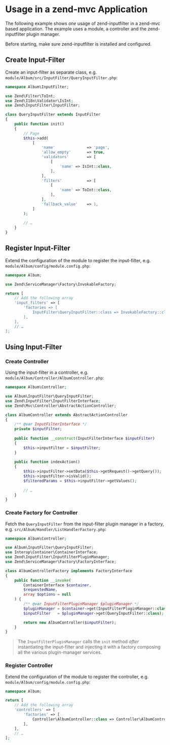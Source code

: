 # Usage in a zend-mvc Application

The following example shows _one_ usage of zend-inputfilter in a zend-mvc
based application. The example uses a module, a controller and the
zend-inputfilter plugin manager.

Before starting, make sure zend-inputfilter is installed and configured.

## Create Input-Filter

Create an input-filter as separate class, e.g.
`module/Album/src/InputFilter/QueryInputFilter.php`:

```php
namespace Album\InputFilter;

use Zend\Filter\ToInt;
use Zend\I18n\Validator\IsInt;
use Zend\InputFilter\InputFilter;

class QueryInputFilter extends InputFilter
{
    public function init()
    {
        // Page
        $this->add(
            [
                'name'              => 'page',
                'allow_empty'       => true,
                'validators'        => [
                    [
                        'name' => IsInt::class,                        
                    ],                    
                ],
                'filters'           => [
                    [
                        'name' => ToInt::class,
                    ],
                ],
                'fallback_value'    => 1,
            ]
        );
    
        // …
    }
}
```

## Register Input-Filter

Extend the configuration of the module to register the input-filter,
e.g. `module/Album/config/module.config.php`:

```php
namespace Album;

use Zend\ServiceManager\Factory\InvokableFactory;

return [
    // Add the following array
    'input_filters' => [
        'factories => [
            InputFilter\QueryInputFilter::class => InvokableFactory::class,
        ],
    ],
    // …
];
```

## Using Input-Filter

### Create Controller

Using the input-filter in a controller, e.g.
`module/Album/Controller/AlbumController.php`:

```php
namespace Album\Controller;

use Album\InputFilter\QueryInputFilter;
use Zend\InputFilter\InputFilterInterface;
use Zend\Mvc\Controller\AbstractActionController;

class AlbumController extends AbstractActionController
{
    /** @var InputFilterInterface */
    private $inputFilter;
    
    public function __construct(InputFilterInterface $inputFilter)
    {
        $this->inputFilter = $inputFilter;        
    }
    
    public function indexAction()
    {
        $this->inputFilter->setData($this->getRequest()->getQuery());
        $this->inputFilter->isValid();
        $filteredParams = $this->inputFilter->getValues();
        
        // …
    }
}
```

### Create Factory for Controller

Fetch the `QueryInputFilter` from the input-filter plugin manager in a factory,
e.g. `src/Album/Handler/ListHandlerFactory.php`:

```php
namespace Album\Controller;

use Album\InputFilter\QueryInputFilter;
use Interop\Container\ContainerInterface;
use Zend\InputFilter\InputFilterPluginManager;
use Zend\ServiceManager\Factory\FactoryInterface;

class AlbumControllerFactory implements FactoryInterface
{
    public function __invoke(
        ContainerInterface $container,
        $requestedName,
        array $options = null
    ) {
        /** @var InputFilterPluginManager $pluginManager */
        $pluginManager = $container->get(InputFilterPluginManager::class);
        $inputFilter   = $pluginManager->get(QueryInputFilter::class);

        return new AlbumController($inputFilter);
    }
}
```

> The `InputFilterPluginManager` calls the `init` method _after_ instantiating
the input-filter and injecting it with a factory composing all the various 
plugin-manager services.

### Register Controller

Extend the configuration of the module to register the controller,
e.g. `module/Album/config/module.config.php`:

```php
namespace Album;

return [
    // Add the following array
    'controllers' => [
        'factories' => [
            Controller\AlbumController::class => Controller\AlbumControllerFactory::class,
        ],
    ],
    // …
];
```
